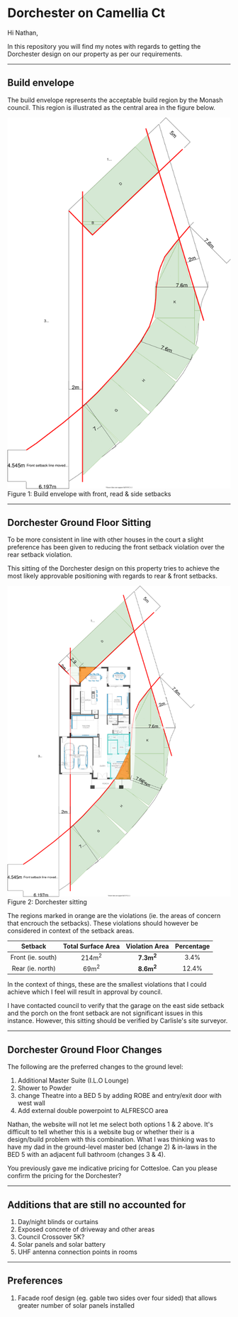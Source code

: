 # Dorchester on Camellia Ct

Hi Nathan,

In this repository you will find my notes with regards to getting the Dorchester design on our property as per our requirements.



---
## Build envelope

The build envelope represents the acceptable build region by the Monash council. This region is illustrated as the central area in the figure below.

![build envelope](./build-envelope.svg)
Figure 1: Build envelope with front, read & side setbacks 

---
## Dorchester Ground Floor Sitting

To be more consistent in line with other houses in the court a slight preference has been given to reducing the front setback violation over the rear setback violation. 

This sitting of the Dorchester design on this property tries to achieve the most likely approvable positioning with regards to rear & front setbacks.

![Dorchester-violations](./Dorchester-violations.svg)
Figure 2: Dorchester sitting 

The regions marked in orange are the violations (ie. the areas of concern that encrouch the setbacks). These violations should however be considered in context of the setback areas.

|**Setback**|**Total Surface Area**|**Violation Area**|**Percentage**|
|:---:|:---:|:---:|:---:|
|Front (ie. south)|214m<sup>2</sup>|**7.3m<sup>2</sup>**|3.4%|
|Rear (ie. north)|69m<sup>2</sup>|**8.6m<sup>2</sup>**|12.4%|

In the context of things, these are the smallest violations that I could achieve which I feel will result in approval by council. 

I have contacted council to verify that the garage on the east side setback and the porch on the front setback are not significant issues in this instance. However, this sitting should be verified by Carlisle's site surveyor.

---
## Dorchester Ground Floor Changes

The following are the preferred changes to the ground level:

1. Additional Master Suite (I.L.O Lounge)
2. Shower to Powder
3. change Theatre into a BED 5 by adding ROBE and entry/exit door with west wall
4. Add external double powerpoint to ALFRESCO area

Nathan, the website will not let me select both options 1 & 2 above. It's difficult to tell whether this is a website bug or whether their is a design/build problem with this combination. What I was thinking was to have my dad in the ground-level master bed (change 2) & in-laws in the BED 5 with an adjacent full bathroom (changes 3 & 4).

You previously gave me indicative pricing for Cottesloe. Can you please confirm the pricing for the Dorchester?


---

## Additions that are still no accounted for

1. Day/night blinds or curtains
2. Exposed concrete of driveway and other areas
3. Council Crossover 5K?
4. Solar panels and solar battery
5. UHF antenna connection points in rooms

---

## Preferences

1. Facade roof design (eg. gable two sides over four sided) that allows greater number of solar panels installed 
